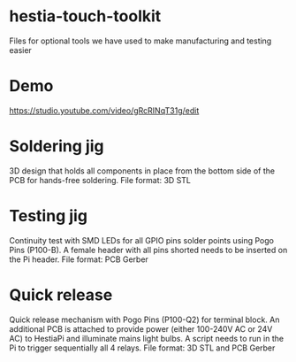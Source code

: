 # hestia-touch-toolkit
Files for optional tools we have used to make manufacturing and testing easier

# Demo
https://studio.youtube.com/video/gRcRINqT31g/edit

# Soldering jig
3D design that holds all components in place from the bottom side of the PCB for hands-free soldering.
File format: 3D STL

# Testing jig
Continuity test with SMD LEDs for all GPIO pins solder points using Pogo Pins (P100-B). 
A female header with all pins shorted needs to be inserted on the Pi header.
File format: PCB Gerber

# Quick release 
Quick release mechanism with Pogo Pins (P100-Q2) for terminal block. 
An additional PCB is attached to provide power (either 100-240V AC or 24V AC) to HestiaPi and illuminate mains light bulbs. A script needs to run in the Pi to trigger sequentially all 4 relays.
File format: 3D STL and PCB Gerber
